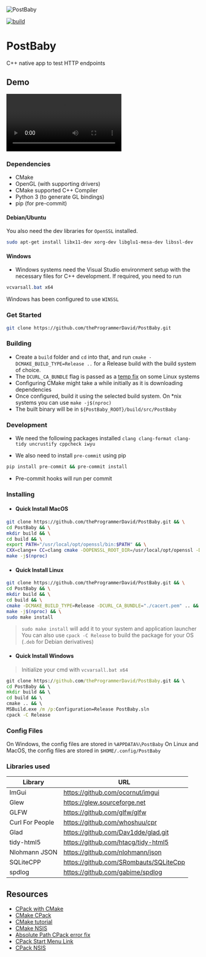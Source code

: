 ![PostBaby](https://socialify.git.ci/theProgrammerDavid/PostBaby/image?description=1&issues=1&language=1&owner=1&stargazers=1&theme=Dark)

[![build](https://github.com/theProgrammerDavid/PostBaby/actions/workflows/build.yml/badge.svg)](https://github.com/theProgrammerDavid/PostBaby/actions/workflows/build.yml)
# PostBaby

C++ native app to test HTTP endpoints

## Demo

![Demo](./assets/Postbaby-Demo-1.m4v)

### Dependencies
- CMake
- OpenGL (with supporting drivers)
- CMake supported C++ Compiler
- Python 3 (to generate GL bindings)
- pip (for pre-commit)

#### Debian/Ubuntu
You also need the dev libraries for `OpenSSL` installed.
```bash
sudo apt-get install libx11-dev xorg-dev libglu1-mesa-dev libssl-dev
```
#### Windows
* Windows systems need the Visual Studio environment setup with the necessary files for C++ development. If required, you need to run
```powershell
vcvarsall.bat x64
```

Windows has been configured to use `WINSSL`

### Get Started

```bash
git clone https://github.com/theProgrammerDavid/PostBaby.git
```

### Building

- Create a ``build`` folder and `cd` into that, and run ``cmake -DCMAKE_BUILD_TYPE=Release ..`` for a Release build with the build system of choice.
- The `DCURL_CA_BUNDLE` flag is passed as a [temp fix](https://github.com/libcpr/cpr/issues/445) on some Linux systems
- Configuring CMake might take a while initially as it is downloading dependencies
- Once configured, build it using the selected build system. On *nix systems you can use ``
make -j$(nproc)
``
- The built binary will be in `${PostBaby_ROOT}/build/src/PostBaby`

### Development

- We need the following packages installed
``clang clang-format clang-tidy uncrustify cppcheck iwyu``

- We also need to install `pre-commit` using pip
```bash
pip install pre-commit && pre-commit install
```
- Pre-commit hooks will run per commit

### Installing
- #### Quick Install MacOS
```bash
git clone https://github.com/theProgrammerDavid/PostBaby.git && \
cd PostBaby && \
mkdir build && \
cd build && \
export PATH="/usr/local/opt/openssl/bin:$PATH" && \
CXX=clang++ CC=clang cmake -DOPENSSL_ROOT_DIR=/usr/local/opt/openssl -DOPENSSL_LIBRARIES=/usr/local/opt/openssl/lib -DCMAKE_BUILD_TYPE=Release ..
make -j$(nproc)
```
- #### Quick Install Linux
```bash
git clone https://github.com/theProgrammerDavid/PostBaby.git && \
cd PostBaby && \
mkdir build && \
cd build && \
cmake -DCMAKE_BUILD_TYPE=Release -DCURL_CA_BUNDLE="./cacert.pem" .. && \
make -j$(nproc) && \
sudo make install
```
> ``sudo make install`` will add it to your system and application launcher
> You can also use ``cpack -C Release`` to build the package for your OS (`.deb` for Debian derivatives)

- #### Quick Install Windows
> Initialize your cmd with `vcvarsall.bat x64`
```cmd
git clone https://github.com/theProgrammerDavid/PostBaby.git && \
cd PostBaby && \
mkdir build && \
cd build && \
cmake .. && \
MSBuild.exe /m /p:Configuration=Release PostBaby.sln
cpack -C Release
```


### Config Files

On Windows, the config files are stored in `%APPDATA%\PostBaby`
On Linux and MacOS, the config files are stored in `$HOME/.config/PostBaby`

### Libraries used
| Library         | URL                              |
|-----------------|----------------------------------|
| ImGui           | https://github.com/ocornut/imgui |
| Glew            | https://glew.sourceforge.net     |
| GLFW            | https://github.com/glfw/glfw     |
| Curl For People | https://github.com/whoshuu/cpr   |
| Glad            | https://github.com/Dav1dde/glad.git|
| tidy-html5      | https://github.com/htacg/tidy-html5 |
| Nlohmann JSON   | https://github.com/nlohmann/json |
| SQLiteCPP       | https://github.com/SRombauts/SQLiteCpp |
| spdlog          | https://github.com/gabime/spdlog |

## Resources

- [CPack with CMake](https://gitlab.kitware.com/cmake/community/-/wikis/doc/cpack/Packaging-With-CPack)
- [CMake CPack](https://embeddeduse.com/2020/03/21/creating-simple-installers-with-cpack/)
- [CMake tutorial](https://foonathan.net/2016/07/cmake-dependency-handling/)
- [CMake NSIS](https://martinrotter.github.io/it-programming/2014/05/09/integrating-nsis-cmake/)
- [Absolute Path CPack error fix](https://cmake.org/pipermail/cmake/2013-May/054656.html)
- [CPack Start Menu Link](https://crascit.com/2015/08/07/cmake_cpack_nsis_shortcuts_with_parameters/)
- [CPack NSIS](https://cmake.org/cmake/help/latest/cpack_gen/nsis.html)
